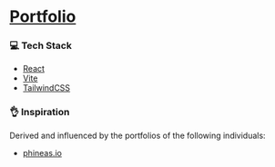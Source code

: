 ﻿# [Portfolio](https://maxdev-portfolio.netlify.app/)

### 💻 Tech Stack

-   [React](https://react.dev/)
-   [Vite](https://vitejs.dev/)
-   [TailwindCSS](https://tailwindcss.com/)

### 👌 Inspiration

Derived and influenced by the portfolios of the following individuals:

-   [phineas.io](https://phineas.io/)